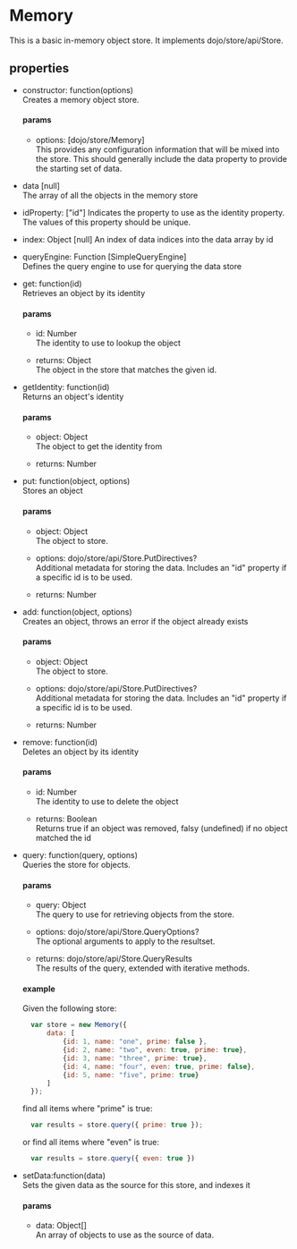 # Memory
This is a basic in-memory object store. It implements dojo/store/api/Store. 

## properties
* constructor: function(options)  
Creates a memory object store.

  #### params
  * options:  [dojo/store/Memory]  
  This provides any configuration information that will be mixed into the store. This should generally include the data property to provide the starting set of data.

* data [null]  
The array of all the objects in the memory store

* idProperty: ["id"]
Indicates the property to use as the identity property. The values of this property should be unique.

* index: Object  [null]
An index of data indices into the data array by id

* queryEngine: Function  [SimpleQueryEngine]  
Defines the query engine to use for querying the data store

* get: function(id)  
Retrieves an object by its identity
  #### params
  * id: Number  
  The identity to use to lookup the object
  
  * returns: Object  
  The object in the store that matches the given id.
  
* getIdentity: function(id)  
Returns an object's identity
  #### params
    * object: Object  
    The object to get the identity from
    
    * returns: Number  
    
* put: function(object, options)  
Stores an object
  #### params
    * object: Object  
    The object to store.
    
    * options: dojo/store/api/Store.PutDirectives?  
    Additional metadata for storing the data.  Includes an "id" property if a specific id is to be used.
    
    * returns: Number
    
* add: function(object, options)  
Creates an object, throws an error if the object already exists
  #### params
    * object: Object  
    The object to store.
      
    * options: dojo/store/api/Store.PutDirectives?  
    Additional metadata for storing the data.  Includes an "id" property if a specific id is to be used.
      
    * returns: Number
      
* remove: function(id)  
Deletes an object by its identity
  #### params
    * id: Number  
    The identity to use to delete the object
      
    * returns: Boolean  
    Returns true if an object was removed, falsy (undefined) if no object matched the id
      
* query: function(query, options)  
Queries the store for objects. 
  #### params  
    * query: Object  
    The query to use for retrieving objects from the store.
        
    * options: dojo/store/api/Store.QueryOptions?  
    The optional arguments to apply to the resultset. 
        
    * returns: dojo/store/api/Store.QueryResults  
    The results of the query, extended with iterative methods.

  #### example  
    Given the following store:
  ```js
    var store = new Memory({
        data: [
            {id: 1, name: "one", prime: false },
            {id: 2, name: "two", even: true, prime: true},
            {id: 3, name: "three", prime: true},
            {id: 4, name: "four", even: true, prime: false},
            {id: 5, name: "five", prime: true}
        ]
    });
    ``` 
  find all items where "prime" is true:
  ```js
    var results = store.query({ prime: true });
    ```
  or find all items where "even" is true:
  ```js
    var results = store.query({ even: true })
  ```
* setData:function(data)  
Sets the given data as the source for this store, and indexes it
  #### params
  * data: Object[]  
  An array of objects to use as the source of data.
  
  